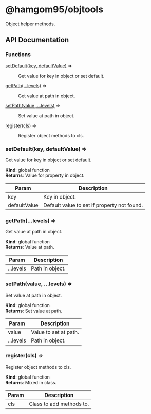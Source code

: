 # @hamgom95/objtools

Object helper methods.

## API Documentation

### Functions

<dl>
<dt><a href="#setDefault">setDefault(key, defaultValue)</a> ⇒</dt>
<dd><p>Get value for key in object or set default.</p>
</dd>
<dt><a href="#getPath">getPath(...levels)</a> ⇒</dt>
<dd><p>Get value at path in object.</p>
</dd>
<dt><a href="#setPath">setPath(value, ...levels)</a> ⇒</dt>
<dd><p>Set value at path in object.</p>
</dd>
<dt><a href="#register">register(cls)</a> ⇒</dt>
<dd><p>Register object methods to cls.</p>
</dd>
</dl>

<a name="setDefault"></a>

### setDefault(key, defaultValue) ⇒
Get value for key in object or set default.

**Kind**: global function  
**Returns**: Value for property in object.  

| Param | Description |
| --- | --- |
| key | Key in object. |
| defaultValue | Default value to set if property not found. |

<a name="getPath"></a>

### getPath(...levels) ⇒
Get value at path in object.

**Kind**: global function  
**Returns**: Value at path.  

| Param | Description |
| --- | --- |
| ...levels | Path in object. |

<a name="setPath"></a>

### setPath(value, ...levels) ⇒
Set value at path in object.

**Kind**: global function  
**Returns**: Set value at path.  

| Param | Description |
| --- | --- |
| value | Value to set at path. |
| ...levels | Path in object. |

<a name="register"></a>

### register(cls) ⇒
Register object methods to cls.

**Kind**: global function  
**Returns**: Mixed in class.  

| Param | Description |
| --- | --- |
| cls | Class to add methods to. |

